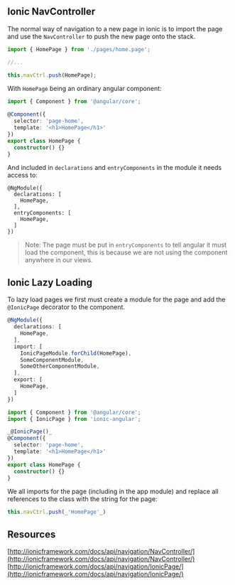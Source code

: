 ## Ionic NavController

The normal way of navigation to a new page in ionic is to import the page
and use the `NavController` to push the new page onto the stack.

```typescript
import { HomePage } from './pages/home.page';

//...

this.navCtrl.push(HomePage);
```

With `HomePage` being an ordinary angular component:

```typescript
import { Component } from '@angular/core';

@Component({
  selector: 'page-home',
  template: '<h1>HomePage</h1>'
})
export class HomePage {
  constructor() {}
}
```

And included in `declarations` and `entryComponents` in the module it needs access to:

```
@NgModule({
  declarations: [
    HomePage,
  ],
  entryComponents: [
    HomePage,
  ]
})
```

> Note: The page must be put in `entryComponents` to tell angular it must load the component,
> this is because we are not using the component anywhere in our views.


## Ionic Lazy Loading

To lazy load pages we first must create a module for the page and add the `@IonicPage` decorator
to the component.

```typescript
@NgModule({
  declarations: [
    HomePage,
  ],
  import: [
    IonicPageModule.forChild(HomePage),
    SomeComponentModule,
    SomeOtherComponentModule,
  ],
  export: [
    HomePage,
  ]
})
```

```typescript
import { Component } from '@angular/core';
import { IonicPage } from 'ionic-angular';

_@IonicPage()_
@Component({
  selector: 'page-home',
  template: '<h1>HomePage</h1>'
})
export class HomePage {
  constructor() {}
}
```

We all imports for the page (including in the app module) and replace all references to the class with the string for the page:

```typescript
this.navCtrl.push(_'HomePage'_)
```

## Resources

[http://ionicframework.com/docs/api/navigation/NavController/](http://ionicframework.com/docs/api/navigation/NavController/)
[http://ionicframework.com/docs/api/navigation/IonicPage/](http://ionicframework.com/docs/api/navigation/IonicPage/)
